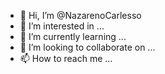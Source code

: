 - 👋 Hi, I’m @NazarenoCarlesso
- 👀 I’m interested in ...
- 🌱 I’m currently learning ...
- 💞️ I’m looking to collaborate on ...
- 📫 How to reach me ...

<!---
NazarenoCarlesso/NazarenoCarlesso is a ✨ special ✨ repository because its `README.md` (this file) appears on your GitHub profile.
You can click the Preview link to take a look at your changes.
--->
